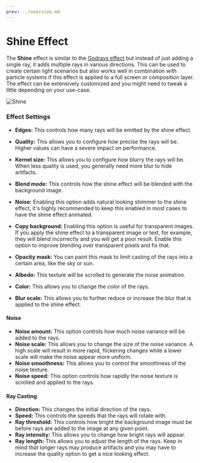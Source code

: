 ```yaml
---
prev: ../overview.md
---
```

# Shine Effect

The **Shine** effect is similar to the [Godrays effect](/scene/effects/effect/godrays.html) but instead of just adding a single ray, it adds multiple rays in various directions. This can be used to create certain light scenarios but also works well in combination with particle systems if this effect is applied to a full screen or composition layer. The effect can be extensively customized and you might need to tweak a little depending on your use-case.

![Shine](/img/effects/Shine.gif)

### Effect Settings

* **Edges:** This controls how many rays will be emitted by the shine effect.
* **Quality:** This allows you to configure how precise the rays will be. Higher values can have a severe impact on performance.
* **Kernel size:** This allows you to configure how blurry the rays will be. When less quality is used, you generally need more blur to hide artifacts.
* **Blend mode:** This controls how the shine effect will be blended with the background image.
* **Noise:** Enabling this option adds natural looking shimmer to the shine effect, it's highly recommended to keep this enabled in most cases to have the shine effect animated.
* **Copy background:** Enabling this option is useful for transparent images. If you apply the shine effect to a transparent image or text, for example, they will blend incorrectly and you will get a poor result. Enable this option to improve blending over transparent pixels and fix that.

* **Opacity mask:** You can paint this mask to limit casting of the rays into a certain area, like the sky or sun.
* **Albedo:** This texture will be scrolled to generate the noise animation.
* **Color:** This allows you to change the color of the rays.
* **Blur scale:** This allows you to further reduce or increase the blur that is applied to the shine effect.

#### Noise
* **Noise amount:** This option controls how much noise variance will be added to the rays.
* **Noise scale:** This allows you to change the size of the noise variance. A high scale will result in more rapid, flickering changes while a lower scale will make the noise appear more uniform.
* **Noise smoothness:** This allows you to control the smoothness of the noise texture.
* **Noise speed:** This option controls how rapidly the noise texture is scrolled and applied to the rays.

#### Ray Casting
* **Direction:** This changes the initial direction of the rays.
* **Speed:** This controls the speeds that the rays will rotate with.
* **Ray threshold:** This controls how bright the background image must be before rays are added to the image at any given point.
* **Ray intensity:** This allows you to change how bright rays will appear.
* **Ray length:** This allows you to adjust the length of the rays. Keep in mind that longer rays may produce artifacts and you may have to increase the quality option to get a nice looking effect.


